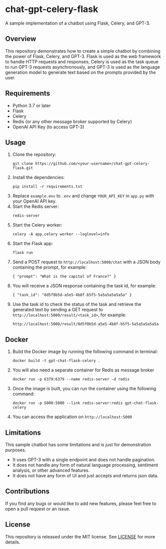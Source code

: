 # chat-gpt-celery-flask
A sample implementation of a chatbot using Flask, Celery, and GPT-3.

## Overview
This repository demonstrates how to create a simple chatbot by combining the power of Flask, Celery, and GPT-3. Flask is used as the web framework to handle HTTP requests and responses, Celery is used as the task queue to run GPT-3 requests asynchronously, and GPT-3 is used as the language generation model to generate text based on the prompts provided by the user.

## Requirements
- Python 3.7 or later
- Flask
- Celery
- Redis (or any other message broker supported by Celery)
- OpenAI API Key (to access GPT-3)

## Usage
1. Clone the repository:
    ```
    git clone https://github.com/<your-username>/chat-gpt-celery-flask.git
    ```
2. Install the dependencies:
    ```
   pip install -r requirements.txt
    ```
3. Replace `example.env` to `.env` and change `YOUR_API_KEY` in `app.py` with your OpenAI API key.
4. Start the Redis server:
    ```
   redis-server
    ```
5. Start the Celery worker:
    ```
   celery -A app.celery worker --loglevel=info
    ```
6. Start the Flask app:
    ```
   flask run
    ```
7. Send a POST request to `http://localhost:5000/chat` with a JSON body containing the prompt, for example:
    ```
   { "prompt": "What is the capital of France?" }
    ```
8. You will receive a JSON response containing the task id, for example:
    ```
   { "task_id": "8d5f0b5d-a5e5-4b8f-b5f5-5a5a5a5a5a5a" }
    ```
9. Use the task id to check the status of the task and retrieve the generated text by sending a GET request to `http://localhost:5000/result/<task_id>`, for example:
    ```
   http://localhost:5000/result/8d5f0b5d-a5e5-4b8f-b5f5-5a5a5a5a5a5a
    ```
   
## Docker

1. Build the Docker image by running the following command in terminal:
    ```
   docker build -t gpt-chat-flask-celery .
    ```
2. You will also need a separate container for Redis as message broker
    ```
   docker run -p 6379:6379 --name redis-server -d redis
    ```
3. Once the image is built, you can run the container using the following command:
    ```
   docker run -p 5000:5000 --link redis-server:redis gpt-chat-flask-celery
    ```
4. You can access the application on `http://localhost:5000`

## Limitations
This sample chatbot has some limitations and is just for demonstration purposes.

- It uses GPT-3 with a single endpoint and does not handle pagination.
- It does not handle any form of natural language processing, sentiment analysis, or other advanced features.
- It does not have any form of UI and just accepts and returns json data.

## Contributions
If you find any bugs or would like to add new features, please feel free to open a pull request or an issue.

## License
This repository is released under the MIT license. See [LICENSE](https://github.com/shamspias/chat-gpt-celery-flask/blob/main/LICENSE.md) for more details.
